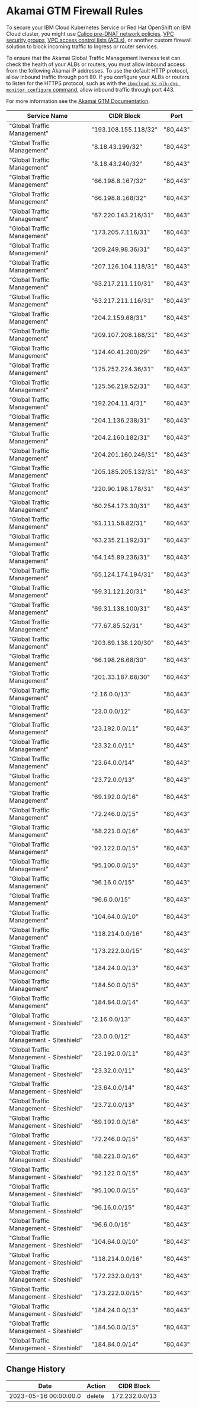 # Akamai GTM Firewall Rules

To secure your IBM Cloud Kubernetes Service or Red Hat OpenShift on IBM Cloud cluster, you might use [Calico pre-DNAT network policies](https://cloud.ibm.com/docs/containers?topic=containers-network_policies), [VPC security groups](https://cloud.ibm.com/docs/containers?topic=containers-vpc-network-policy#security_groups), [VPC access control lists (ACLs)](https://cloud.ibm.com/docs/containers?topic=containers-vpc-network-policy#acls), or another custom firewall solution to block incoming traffic to Ingress or router services.

To ensure that the Akamai Global Traffic Management liveness test can check the health of your ALBs or routers, you must allow inbound access from the following Akamai IP addresses. To use the default HTTP protocol, allow inbound traffic through port 80. If you configure your ALBs or routers to listen for the HTTPS protocol, such as with the [`ibmcloud ks nlb-dns monitor configure` command](https://cloud.ibm.com/docs/containers?topic=containers-cli-plugin-kubernetes-service-cli#cs_nlb-dns-monitor-configure), allow inbound traffic through port 443. 

For more information see the [Akamai GTM Documentation](https://learn.akamai.com/en-us/webhelp/global-traffic-management/global-traffic-management-user-guide/GUID-C1995591-5D7D-42B9-B54F-0CF6C7BD2532.html).

Service Name | CIDR Block | Port
-------------|------------|-----
"Global Traffic Management"|"193.108.155.118/32"|"80,443"
"Global Traffic Management"|"8.18.43.199/32"|"80,443"
"Global Traffic Management"|"8.18.43.240/32"|"80,443"
"Global Traffic Management"|"66.198.8.167/32"|"80,443"
"Global Traffic Management"|"66.198.8.168/32"|"80,443"
"Global Traffic Management"|"67.220.143.216/31"|"80,443"
"Global Traffic Management"|"173.205.7.116/31"|"80,443"
"Global Traffic Management"|"209.249.98.36/31"|"80,443"
"Global Traffic Management"|"207.126.104.118/31"|"80,443"
"Global Traffic Management"|"63.217.211.110/31"|"80,443"
"Global Traffic Management"|"63.217.211.116/31"|"80,443"
"Global Traffic Management"|"204.2.159.68/31"|"80,443"
"Global Traffic Management"|"209.107.208.188/31"|"80,443"
"Global Traffic Management"|"124.40.41.200/29"|"80,443"
"Global Traffic Management"|"125.252.224.36/31"|"80,443"
"Global Traffic Management"|"125.56.219.52/31"|"80,443"
"Global Traffic Management"|"192.204.11.4/31"|"80,443"
"Global Traffic Management"|"204.1.136.238/31"|"80,443"
"Global Traffic Management"|"204.2.160.182/31"|"80,443"
"Global Traffic Management"|"204.201.160.246/31"|"80,443"
"Global Traffic Management"|"205.185.205.132/31"|"80,443"
"Global Traffic Management"|"220.90.198.178/31"|"80,443"
"Global Traffic Management"|"60.254.173.30/31"|"80,443"
"Global Traffic Management"|"61.111.58.82/31"|"80,443"
"Global Traffic Management"|"63.235.21.192/31"|"80,443"
"Global Traffic Management"|"64.145.89.236/31"|"80,443"
"Global Traffic Management"|"65.124.174.194/31"|"80,443"
"Global Traffic Management"|"69.31.121.20/31"|"80,443"
"Global Traffic Management"|"69.31.138.100/31"|"80,443"
"Global Traffic Management"|"77.67.85.52/31"|"80,443"
"Global Traffic Management"|"203.69.138.120/30"|"80,443"
"Global Traffic Management"|"66.198.26.68/30"|"80,443"
"Global Traffic Management"|"201.33.187.68/30"|"80,443"
"Global Traffic Management"|"2.16.0.0/13"|"80,443"
"Global Traffic Management"|"23.0.0.0/12"|"80,443"
"Global Traffic Management"|"23.192.0.0/11"|"80,443"
"Global Traffic Management"|"23.32.0.0/11"|"80,443"
"Global Traffic Management"|"23.64.0.0/14"|"80,443"
"Global Traffic Management"|"23.72.0.0/13"|"80,443"
"Global Traffic Management"|"69.192.0.0/16"|"80,443"
"Global Traffic Management"|"72.246.0.0/15"|"80,443"
"Global Traffic Management"|"88.221.0.0/16"|"80,443"
"Global Traffic Management"|"92.122.0.0/15"|"80,443"
"Global Traffic Management"|"95.100.0.0/15"|"80,443"
"Global Traffic Management"|"96.16.0.0/15"|"80,443"
"Global Traffic Management"|"96.6.0.0/15"|"80,443"
"Global Traffic Management"|"104.64.0.0/10"|"80,443"
"Global Traffic Management"|"118.214.0.0/16"|"80,443"
"Global Traffic Management"|"173.222.0.0/15"|"80,443"
"Global Traffic Management"|"184.24.0.0/13"|"80,443"
"Global Traffic Management"|"184.50.0.0/15"|"80,443"
"Global Traffic Management"|"184.84.0.0/14"|"80,443"
"Global Traffic Management - Siteshield"|"2.16.0.0/13"|"80,443"
"Global Traffic Management - Siteshield"|"23.0.0.0/12"|"80,443"
"Global Traffic Management - Siteshield"|"23.192.0.0/11"|"80,443"
"Global Traffic Management - Siteshield"|"23.32.0.0/11"|"80,443"
"Global Traffic Management - Siteshield"|"23.64.0.0/14"|"80,443"
"Global Traffic Management - Siteshield"|"23.72.0.0/13"|"80,443"
"Global Traffic Management - Siteshield"|"69.192.0.0/16"|"80,443"
"Global Traffic Management - Siteshield"|"72.246.0.0/15"|"80,443"
"Global Traffic Management - Siteshield"|"88.221.0.0/16"|"80,443"
"Global Traffic Management - Siteshield"|"92.122.0.0/15"|"80,443"
"Global Traffic Management - Siteshield"|"95.100.0.0/15"|"80,443"
"Global Traffic Management - Siteshield"|"96.16.0.0/15"|"80,443"
"Global Traffic Management - Siteshield"|"96.6.0.0/15"|"80,443"
"Global Traffic Management - Siteshield"|"104.64.0.0/10"|"80,443"
"Global Traffic Management - Siteshield"|"118.214.0.0/16"|"80,443"
"Global Traffic Management - Siteshield"|"172.232.0.0/13"|"80,443"
"Global Traffic Management - Siteshield"|"173.222.0.0/15"|"80,443"
"Global Traffic Management - Siteshield"|"184.24.0.0/13"|"80,443"
"Global Traffic Management - Siteshield"|"184.50.0.0/15"|"80,443"
"Global Traffic Management - Siteshield"|"184.84.0.0/14"|"80,443"

## Change History

Date | Action | CIDR Block
-----|--------|-----------
2023-05-16 00:00:00.0 | delete | 172.232.0.0/13
